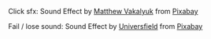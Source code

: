 Click sfx:
Sound Effect by <a href="https://pixabay.com/users/u_mn9rky6ygj-48347364/?utm_source=link-attribution&utm_medium=referral&utm_campaign=music&utm_content=290204">Matthew Vakalyuk</a> from <a href="https://pixabay.com//?utm_source=link-attribution&utm_medium=referral&utm_campaign=music&utm_content=290204">Pixabay</a>

Fail / lose sound:
Sound Effect by <a href="https://pixabay.com/users/universfield-28281460/?utm_source=link-attribution&utm_medium=referral&utm_campaign=music&utm_content=206498">Universfield</a> from <a href="https://pixabay.com/sound-effects//?utm_source=link-attribution&utm_medium=referral&utm_campaign=music&utm_content=206498">Pixabay</a>